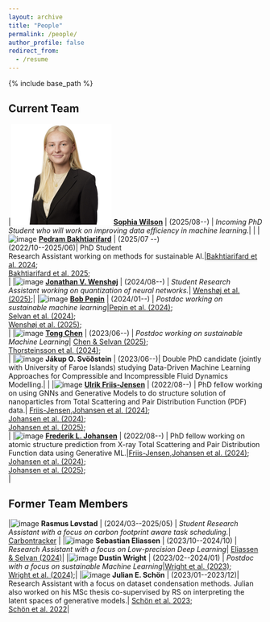 ```yaml
---
layout: archive
title: "People"
permalink: /people/
author_profile: false
redirect_from:
  - /resume
---
```


{% include base_path %}

## Current Team

|![image](images/sophia.png) [**Sophia Wilson**](https://scholar.google.com/citations?user=HPp3xmYAAAAJ&hl=en&oi=ao) | (2025/08--) | *Incoming PhD Student who will work on improving data efficiency in machine learning.*| |
|![image](images/pedram.jpeg) [**Pedram Bakhtiarifard**](https://scholar.google.com/citations?user=wnOiOHoAAAAJ&hl=en&oi=ao) | (2025/07 --) <br> (2022/10--2025/06)| PhD Student <br> Research Assistant working on methods for sustainable AI.|[Bakhtiarifard et al. 2024](https://arxiv.org/abs/2210.06015); <br> [Bakhtiarifard et al. 2025](https://arxiv.org/abs/2502.20016); <br> |
|![image](images/jonathan.jpg) [**Jonathan V. Wenshøj**](https://scholar.google.com/citations?user=_CZgA6sAAAAJ&hl=en&oi=ao) | (2024/08--) | *Student Research Assistant working on quantization of neural networks.*| [Wenshøj et al. (2025)](https://arxiv.org/abs/2502.00490);|
|![image](images/bob.jpeg) [**Bob Pepin**](https://scholar.google.com/citations?user=w7gb0Q4AAAAJ&hl=en&oi=ao) | (2024/01--) | *Postdoc working on sustainable machine learning*|[Pepin et al. (2024)](https://arxiv.org/abs/2412.09254);<br> [Selvan et al. (2024)](https://arxiv.org/abs/2403.12562);<br> [Wenshøj et al. (2025)](https://arxiv.org/abs/2502.00490);<br>|
|![image](images/tong.jpg) [**Tong Chen**](https://scholar.google.com/citations?hl=en&user=KArfuYIAAAAJ) | (2023/06--) | *Postdoc working on sustainable Machine Learning*| [Chen & Selvan (2025)](https://arxiv.org/abs/2402.05675);<br> [Thorsteinsson et al. (2024)](https://arxiv.org/abs/2403.09441);<br>|
|![image](images/jakup.jpg) **Jákup O. Svöðstein** | (2023/06--)| Double PhD candidate (jointly with University of Faroe Islands) studying Data-Driven Machine Learning Approaches for Compressible and Incompressible Fluid Dynamics Modelling.| |
|![image](images/ulrik.jpg) [**Ulrik Friis-Jensen**](https://scholar.google.com/citations?user=NcbvZ5IAAAAJ&hl=en&oi=ao) | (2022/08--) | PhD fellow working on using GNNs and Generative Models to do structure solution of nanoparticles from Total Scattering and Pair Distribution Function (PDF) data.| [Friis-Jensen,Johansen et al. (2024)](https://arxiv.org/abs/2402.13221); <br> [Johansen et al. (2024)](https://joss.theoj.org/papers/10.21105/joss.06024); <br> [Johansen et al. (2025)](https://arxiv.org/abs/2502.02189); <br>|
|![image](images/frederik.jpg) [**Frederik L. Johansen**](https://scholar.google.com/citations?user=VAio2igAAAAJ&hl=en&oi=ao) | (2022/08--) | PhD fellow working on atomic structure prediction from X-ray Total Scattering and Pair Distribution Function data using Generative ML.|[Friis-Jensen,Johansen et al. (2024)](https://arxiv.org/abs/2402.13221); <br> [Johansen et al. (2024)](https://joss.theoj.org/papers/10.21105/joss.06024); <br> [Johansen et al. (2025)](https://arxiv.org/abs/2502.02189); <br>|

## Former Team Members

|![image](images/rasmus.jpeg) **Rasmus Løvstad** | (2024/03--2025/05) | *Student Research Assistant with a focus on carbon footprint aware task scheduling.*| [Carbontracker](https://docs.carbontracker.info/) |
|![image](images/sebastian.jpg) **Sebastian Eliassen** | (2023/10--2024/10) | *Research Assistant with a focus on Low-precision Deep Learning*| [Eliassen & Selvan (2024)](https://arxiv.org/abs/2309.11856)|
|![image](images/dustin.jpeg) **Dustin Wright** | (2023/02--2024/01) | *Postdoc with a focus on sustainable Machine Learning*|[Wright et al. (2023)](https://arxiv.org/abs/2309.02065);<br> [Wright et al. (2024)](https://arxiv.org/abs/2406.01345);|
|![image](images/julian.jpg) **Julian E. Schön** | (2023/01--2023/12)| Research Assistant with a focus on dataset condensation methods. Julian also worked on his MSc thesis co-supervised by RS on interpreting the latent spaces of generative models.| [Schön et al. 2023](https://arxiv.org/abs/2301.05465);<br> [Schön et al. 2022](https://arxiv.org/abs/2207.09740)|


